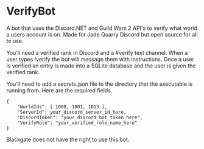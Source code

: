 # VerifyBot   

A bot that uses the Discord.NET and Guild Wars 2 API's to verify what world a users account is on. Made for Jade Quarry Discord but open source for all to use.   

You'll need a verified rank in Discord and a #verify text channel. When a user types !verify the bot will message them with instructions. Once a user is verified an entry is made into a SQLite database and the user is given the verified rank.

You'll need to add a secrets.json file to the directory that the executable is running from. Here are the required fields.
```
{
	"WorldIds": [ 1008, 1001, 1013 ],
	"ServerId": your_discord_server_id_here,
	"DiscordToken": "your_discord_bot_token_here",
	"VerifyRole": "your_verified_role_name_here"
}
```

Blackgate does not have the right to use this bot.
